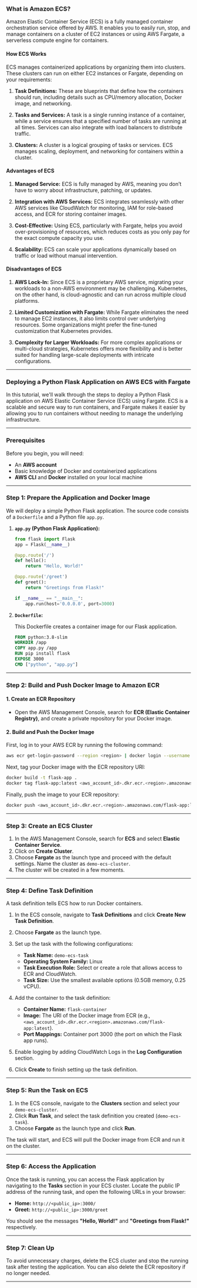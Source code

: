 ### What is Amazon ECS?

Amazon Elastic Container Service (ECS) is a fully managed container orchestration service offered by AWS. It enables you to easily run, stop, and manage containers on a cluster of EC2 instances or using AWS Fargate, a serverless compute engine for containers.

#### How ECS Works
ECS manages containerized applications by organizing them into clusters. These clusters can run on either EC2 instances or Fargate, depending on your requirements:

1. **Task Definitions:** These are blueprints that define how the containers should run, including details such as CPU/memory allocation, Docker image, and networking.
   
2. **Tasks and Services:** A task is a single running instance of a container, while a service ensures that a specified number of tasks are running at all times. Services can also integrate with load balancers to distribute traffic.
   
3. **Clusters:** A cluster is a logical grouping of tasks or services. ECS manages scaling, deployment, and networking for containers within a cluster.

#### Advantages of ECS
1. **Managed Service:** ECS is fully managed by AWS, meaning you don’t have to worry about infrastructure, patching, or updates.
   
2. **Integration with AWS Services:** ECS integrates seamlessly with other AWS services like CloudWatch for monitoring, IAM for role-based access, and ECR for storing container images.
   
3. **Cost-Effective:** Using ECS, particularly with Fargate, helps you avoid over-provisioning of resources, which reduces costs as you only pay for the exact compute capacity you use.
   
4. **Scalability:** ECS can scale your applications dynamically based on traffic or load without manual intervention.

#### Disadvantages of ECS
1. **AWS Lock-In:** Since ECS is a proprietary AWS service, migrating your workloads to a non-AWS environment may be challenging. Kubernetes, on the other hand, is cloud-agnostic and can run across multiple cloud platforms.

2. **Limited Customization with Fargate:** While Fargate eliminates the need to manage EC2 instances, it also limits control over underlying resources. Some organizations might prefer the fine-tuned customization that Kubernetes provides.

3. **Complexity for Larger Workloads:** For more complex applications or multi-cloud strategies, Kubernetes offers more flexibility and is better suited for handling large-scale deployments with intricate configurations.

---

### **Deploying a Python Flask Application on AWS ECS with Fargate**

In this tutorial, we'll walk through the steps to deploy a Python Flask application on AWS Elastic Container Service (ECS) using Fargate. ECS is a scalable and secure way to run containers, and Fargate makes it easier by allowing you to run containers without needing to manage the underlying infrastructure.

---

### **Prerequisites**

Before you begin, you will need:
- An **AWS account**
- Basic knowledge of Docker and containerized applications
- **AWS CLI** and **Docker** installed on your local machine

---

### **Step 1: Prepare the Application and Docker Image**

We will deploy a simple Python Flask application. The source code consists of a `Dockerfile` and a Python file `app.py`.

1. **`app.py` (Python Flask Application):**

    ```python
    from flask import Flask
    app = Flask(__name__)

    @app.route('/')
    def hello():
        return "Hello, World!"

    @app.route('/greet')
    def greet():
        return "Greetings from Flask!"
    
    if __name__ == "__main__":
        app.run(host='0.0.0.0', port=3000)
    ```

2. **`Dockerfile`:**
   
   This Dockerfile creates a container image for our Flask application.

    ```Dockerfile
    FROM python:3.8-slim
    WORKDIR /app
    COPY app.py /app
    RUN pip install flask
    EXPOSE 3000
    CMD ["python", "app.py"]
    ```

---

### **Step 2: Build and Push Docker Image to Amazon ECR**

#### **1. Create an ECR Repository**

- Open the AWS Management Console, search for **ECR (Elastic Container Registry)**, and create a private repository for your Docker image.
  
#### **2. Build and Push the Docker Image**

First, log in to your AWS ECR by running the following command:

```bash
aws ecr get-login-password --region <region> | docker login --username AWS --password-stdin <aws_account_id>.dkr.ecr.<region>.amazonaws.com
```

Next, tag your Docker image with the ECR repository URI:

```bash
docker build -t flask-app .
docker tag flask-app:latest <aws_account_id>.dkr.ecr.<region>.amazonaws.com/flask-app:latest
```

Finally, push the image to your ECR repository:

```bash
docker push <aws_account_id>.dkr.ecr.<region>.amazonaws.com/flask-app:latest
```

---

### **Step 3: Create an ECS Cluster**

1. In the AWS Management Console, search for **ECS** and select **Elastic Container Service**.
2. Click on **Create Cluster**.
3. Choose **Fargate** as the launch type and proceed with the default settings. Name the cluster as `demo-ecs-cluster`.
4. The cluster will be created in a few moments.

---

### **Step 4: Define Task Definition**

A task definition tells ECS how to run Docker containers. 

1. In the ECS console, navigate to **Task Definitions** and click **Create New Task Definition**.
2. Choose **Fargate** as the launch type.
3. Set up the task with the following configurations:
   - **Task Name:** `demo-ecs-task`
   - **Operating System Family:** Linux
   - **Task Execution Role:** Select or create a role that allows access to ECR and CloudWatch.
   - **Task Size:** Use the smallest available options (0.5GB memory, 0.25 vCPU).

4. Add the container to the task definition:
   - **Container Name:** `flask-container`
   - **Image:** The URI of the Docker image from ECR (e.g., `<aws_account_id>.dkr.ecr.<region>.amazonaws.com/flask-app:latest`).
   - **Port Mappings:** Container port 3000 (the port on which the Flask app runs).

5. Enable logging by adding CloudWatch Logs in the **Log Configuration** section.

6. Click **Create** to finish setting up the task definition.

---

### **Step 5: Run the Task on ECS**

1. In the ECS console, navigate to the **Clusters** section and select your `demo-ecs-cluster`.
2. Click **Run Task**, and select the task definition you created (`demo-ecs-task`).
3. Choose **Fargate** as the launch type and click **Run**.

The task will start, and ECS will pull the Docker image from ECR and run it on the cluster.

---

### **Step 6: Access the Application**

Once the task is running, you can access the Flask application by navigating to the **Tasks** section in your ECS cluster. Locate the public IP address of the running task, and open the following URLs in your browser:

- **Home:** `http://<public_ip>:3000/`
- **Greet:** `http://<public_ip>:3000/greet`

You should see the messages **"Hello, World!"** and **"Greetings from Flask!"** respectively.

---

### **Step 7: Clean Up**

To avoid unnecessary charges, delete the ECS cluster and stop the running task after testing the application. You can also delete the ECR repository if no longer needed.

---
